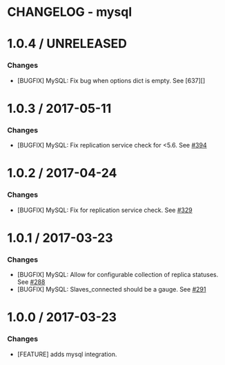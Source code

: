 # CHANGELOG - mysql

1.0.4 / UNRELEASED
==================

### Changes

* [BUGFIX] MySQL: Fix bug when options dict is empty. See [637][]

1.0.3 / 2017-05-11
==================

### Changes

* [BUGFIX] MySQL: Fix replication service check for <5.6. See [#394][]


1.0.2 / 2017-04-24
==================

### Changes

* [BUGFIX] MySQL: Fix for replication service check. See [#329][]


1.0.1 / 2017-03-23
==================

### Changes

* [BUGFIX] MySQL: Allow for configurable collection of replica statuses. See [#288][]
* [BUGFIX] MySQL: Slaves_connected should be a gauge. See [#291][]


1.0.0 / 2017-03-23
==================

### Changes

* [FEATURE] adds mysql integration.

<!--- The following link definition list is generated by PimpMyChangelog --->
[#288]: https://github.com/DataDog/integrations-core/issues/288
[#291]: https://github.com/DataDog/integrations-core/issues/291
[#329]: https://github.com/DataDog/integrations-core/issues/329
[#394]: https://github.com/DataDog/integrations-core/issues/394
